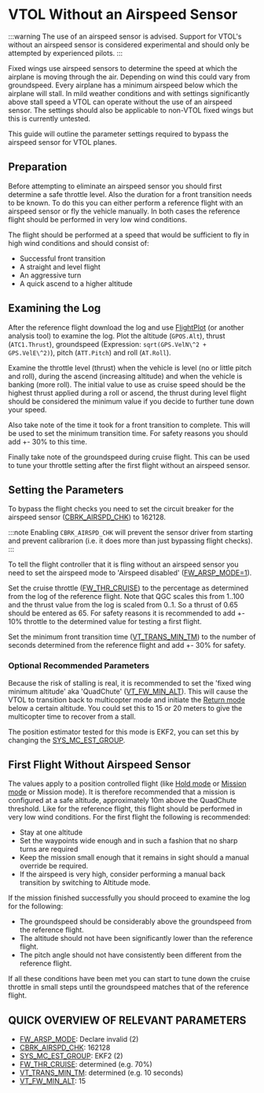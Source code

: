# VTOL Without an Airspeed Sensor

:::warning
The use of an airspeed sensor is advised.
Support for VTOL's without an airspeed sensor is considered experimental and should only be attempted by experienced pilots.
:::

Fixed wings use airspeed sensors to determine the speed at which the airplane is moving through the air. Depending on wind this could vary from groundspeed. Every airplane has a minimum airspeed below which the airplane will stall. In mild weather conditions and with settings significantly above stall speed a VTOL can operate without the use of an airspeed sensor. The settings should also be applicable to non-VTOL fixed wings but this is currently untested.

This guide will outline the parameter settings required to bypass the airspeed sensor for VTOL planes.

## Preparation

Before attempting to eliminate an airspeed sensor you should first determine a safe throttle level. Also the duration for a front transition needs to be known. To do this you can either perform a reference flight with an airspeed sensor or fly the vehicle manually. In both cases the reference flight should be performed in very low wind conditions.

The flight should be performed at a speed that would be sufficient to fly in high wind conditions and should consist of:

- Successful front transition
- A straight and level flight
- An aggressive turn
- A quick ascend to a higher altitude

## Examining the Log

After the reference flight download the log and use [FlightPlot](../log/flight_log_analysis.md#flightplot) (or another analysis tool) to examine the log. Plot the altitude (`GPOS.Alt`), thrust (`ATC1.Thrust`), groundspeed (Expression: `sqrt(GPS.VelN\^2 + GPS.VelE\^2)`), pitch (`ATT.Pitch`) and roll (`AT.Roll`).

Examine the throttle level (thrust) when the vehicle is level (no or little pitch and roll), during the ascend (increasing altitude) and when the vehicle is banking (more roll). The initial value to use as cruise speed should be the highest thrust applied during a roll or ascend, the thrust during level flight should be considered the minimum value if you decide to further tune down your speed.

Also take note of the time it took for a front transition to complete. This will be used to set the minimum transition time. For safety reasons you should add +- 30% to this time.

Finally take note of the groundspeed during cruise flight. This can be used to tune your throttle setting after the first flight without an airspeed sensor.

## Setting the Parameters

To bypass the flight checks you need to set the circuit breaker for the airspeed sensor ([CBRK_AIRSPD_CHK](../advanced_config/parameter_reference.md#CBRK_AIRSPD_CHK)) to 162128.

:::note
Enabling `CBRK_AIRSPD_CHK` will prevent the sensor driver from starting and prevent calibrarion (i.e. it does more than just bypassing flight checks). :::

To tell the flight controller that it is fling without an airspeed sensor you need to set the airspeed mode to 'Airspeed disabled' ([FW_ARSP_MODE=1](../advanced_config/parameter_reference.md#FW_ARSP_MODE)).

Set the cruise throttle ([FW_THR_CRUISE](../advanced_config/parameter_reference.md#FW_THR_CRUISE)) to the percentage as determined from the log of the reference flight. Note that QGC scales this from 1..100 and the thrust value from the log is scaled from 0..1. So a thrust of 0.65 should be entered as 65. For safety reasons it is recommended to add +- 10% throttle to the determined value for testing a first flight.

Set the minimum front transition time ([VT_TRANS_MIN_TM](../advanced_config/parameter_reference.md#VT_TRANS_MIN_TM)) to the number of seconds determined from the reference flight and add +- 30% for safety.

### Optional Recommended Parameters

Because the risk of stalling is real, it is recommended to set the 'fixed wing minimum altitude' aka 'QuadChute' ([VT_FW_MIN_ALT](../advanced_config/parameter_reference.md#VT_FW_MIN_ALT)). This will cause the VTOL to transition back to multicopter mode and initiate the [Return mode](../flight_modes/return.md) below a certain altitude. You could set this to 15 or 20 meters to give the multicopter time to recover from a stall.

The position estimator tested for this mode is EKF2, you can set this by changing the [SYS_MC_EST_GROUP](../advanced_config/parameter_reference.md#SYS_MC_EST_GROUP).

## First Flight Without Airspeed Sensor

The values apply to a position controlled flight (like [Hold mode](../flight_modes/hold.md) or [Mission mode](../flight_modes/mission.md) or Mission mode). It is therefore recommended that a mission is configured at a safe altitude, approximately 10m above the QuadChute threshold. Like for the reference flight, this flight should be performed in very low wind conditions. For the first flight the following is recommended:

- Stay at one altitude
- Set the waypoints wide enough and in such a fashion that no sharp turns are required
- Keep the mission small enough that it remains in sight should a manual override be required.
- If the airspeed is very high, consider performing a manual back transition by switching to Altitude mode.

If the mission finished successfully you should proceed to examine the log for the following:

- The groundspeed should be considerably above the groundspeed from the reference flight.
- The altitude should not have been significantly lower than the reference flight.
- The pitch angle should not have consistently been different from the reference flight.

If all these conditions have been met you can start to tune down the cruise throttle in small steps until the groundspeed matches that of the reference flight.

## QUICK OVERVIEW OF RELEVANT PARAMETERS

- [FW_ARSP_MODE](../advanced_config/parameter_reference.md#FW_ARSP_MODE): Declare invalid (2)
- [CBRK_AIRSPD_CHK](../advanced_config/parameter_reference.md#CBRK_AIRSPD_CHK): 162128
- [SYS_MC_EST_GROUP](../advanced_config/parameter_reference.md#SYS_MC_EST_GROUP): EKF2 (2)
- [FW_THR_CRUISE](../advanced_config/parameter_reference.md#FW_THR_CRUISE): determined (e.g. 70%)
- [VT_TRANS_MIN_TM](../advanced_config/parameter_reference.md#VT_TRANS_MIN_TM): determined (e.g. 10 seconds)
- [VT_FW_MIN_ALT](../advanced_config/parameter_reference.md#VT_FW_MIN_ALT): 15
